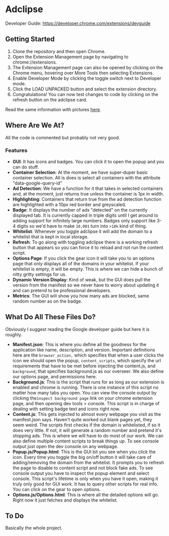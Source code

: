 
# Adclipse

Developer Guide: https://developer.chrome.com/extensions/devguide

## Getting Started

1. Clone the repository and then open Chrome.
2. Open the Extension Management page by navigating to chrome://extensions.
3.  The Extension Management page can also be opened by clicking on the Chrome menu, hovering over More Tools then selecting Extensions.
4. Enable Developer Mode by clicking the toggle switch next to Developer mode.
5. Click the LOAD UNPACKED button and select the extension directory.
6. Congratulations! You can now test changes to code by clicking on the refresh button on the adclipse card. 

Read the same information with pictures [here](https://developer.chrome.com/extensions/getstarted).

## Where Are We At?
All the code is commented but probably not very good. 

### Features
- **GUI**: It has icons and badges. You can click it to open the popup and you can do stuff.
- **Container Selection**: At the moment, we have super-duper basic container selection. All is does is select all containers with the attribute "data-google-query-id"
- **Ad Detection**: We have a function for it that takes in selected containers and, at the moment, just returns true unless the container is 1px in width.
- **Highlighting**: Containers that return true from the ad detection function are highlighted with a 10px red border and greyscaled.
- **Badge**: It displays the number of ads "detected" on the currently displayed tab. It is currently capped in triple digits until I get around to adding support for infinitely large numbers. Badges only support like 3-4 digits so we'd have to make `10,001` turn into `>10k` kind of thing. 
- **Whitelist**: Whenever you toggle adclipse it will add the domain to a whitelist that is kept in local storage. 
- **Refresh**: To go along with toggling adclipse there is a working refresh button that appears so you can force it to reload and not run the content script.
- **Options Page**: If you click the gear icon it will take you to an options page that only displays all of the domains in your whitelist. If your whitelist is empty, it will be empty. This is where we can hide a bunch of nitty gritty settings for us.
- **Dynamic Version Display**: Kind of weak, but the GUI does pull the version from the manifest so we never have to worry about updating it and can pretend to be professional developers.
- **Metrics**: The GUI will show you how many ads are blocked, same random number as on the badge. 

## What Do All These Files Do?
Obviously I suggest reading the Google developer guide but here it is roughly.

- **Manifest.json**: This is where you define all the goodness for the application like name, description, and version. Important definitions here are the `browser_action,` which specifies that when a user clicks the icon we should open the popup, `content_scripts`, which specify the url requirements that have to be met before injecting the content.js, and `background`, that specifies background.js as our overseer. We also define our options page, and permissions here.
- **Background.js**: This is the script that runs for as long as our extension is enabled and chrome is running. There is one instance of this script no matter how many tabs you open. You can view the console output by clicking the`inspect background page` link on your chrome extension page, and then opening dev tools > console. This script is in charge of dealing with setting badge text and icons right now.
- **Content.js**: This gets injected to almost every webpage you visit as the manifest.json says. Haven't quite worked out blank pages yet, they seem weird. The scripts first checks if the domain is whitelisted, if so it does very little. If not, it will generate a random number and pretend it's stopping ads. This is where we will have to do most of our work. We can also define multiple content scripts to break things up. To see console output just open the dev console on any webpage.
- **Popup.js/Popup.html**: This is the GUI bit you see when you click the icon. Every time you toggle the big on/off button it will take care of adding/removing the domain from the whitelist. It prompts you to refresh the page to disable to content script and not block fake ads. To see console output you have to inspect the popup element and select console. This script's lifetime is only when you have it open, making it truly only good for GUI work. It has to query other scripts for real info. You can click on the gear to open options.
- **Options.js/Options.html**: This is where all the detailed options will go. Right now it just fetches and displays the whitelist. 


## To Do
Basically the whole project. 
